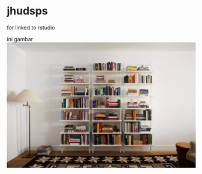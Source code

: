 # jhudsps
for linked to rstudio

ini gambar
![alt text](https://github.com/mdzakyjaya/jhudsps/blob/main/picture/House_Calls_Bainbridge_Au_NY_bookshelf%20(1)-png.webp)
